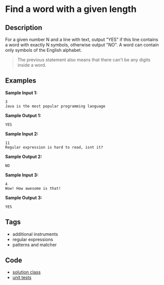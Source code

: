 # Find a word with a given length

## Description
For a given number N and a line with text, output "YES" if this line contains a word with exactly N symbols, otherwise output "NO".
A word can contain only symbols of the English alphabet.

> The previous statement also means that there can't be any digits inside a word.

## Examples
**Sample Input 1:**
```console
3
Java is the most popular programming language
```

**Sample Output 1:**
```console
YES
```

**Sample Input 2:**
```console
11
Regular expression is hard to read, isnt it?
```

**Sample Output 2:**
```console
NO
```

**Sample Input 3:**
```console
4
Wow! How awesome is that!
```

**Sample Output 3:**
```console
YES
```

## Tags
- additional instruments
- regular expressions
- patterns and matcher

## Code
- [solution class](./src/main/java/Solution.java)
- [unit tests](./src/test/java/SomeParamTest.java)